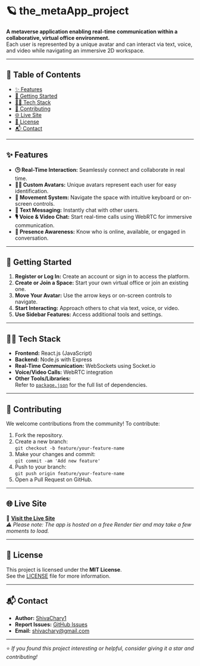 # 🪐 the_metaApp_project

**A metaverse application enabling real-time communication within a collaborative, virtual office environment.**  
Each user is represented by a unique avatar and can interact via text, voice, and video while navigating an immersive 2D workspace.

---

## 📌 Table of Contents

- [✨ Features](#-features)
- [🚀 Getting Started](#-getting-started)
- [🧑‍💻 Tech Stack](#-tech-stack)
- [🤝 Contributing](#-contributing)
- [🌐 Live Site](#-live-site)
- [📝 License](#-license)
- [📬 Contact](#-contact)

---

## ✨ Features

- **🕒 Real-Time Interaction:** Seamlessly connect and collaborate in real time.
- **🧍‍♂️ Custom Avatars:** Unique avatars represent each user for easy identification.
- **🧭 Movement System:** Navigate the space with intuitive keyboard or on-screen controls.
- **💬 Text Messaging:** Instantly chat with other users.
- **🎙️ Voice & Video Chat:** Start real-time calls using WebRTC for immersive communication.
- **👀 Presence Awareness:** Know who is online, available, or engaged in conversation.

---

## 🚀 Getting Started

1. **Register or Log In:** Create an account or sign in to access the platform.
2. **Create or Join a Space:** Start your own virtual office or join an existing one.
3. **Move Your Avatar:** Use the arrow keys or on-screen controls to navigate.
4. **Start Interacting:** Approach others to chat via text, voice, or video.
5. **Use Sidebar Features:** Access additional tools and settings.

---

## 🧑‍💻 Tech Stack

- **Frontend:** React.js (JavaScript)
- **Backend:** Node.js with Express
- **Real-Time Communication:** WebSockets using Socket.io
- **Voice/Video Calls:** WebRTC integration
- **Other Tools/Libraries:**  
  Refer to [`package.json`](./package.json) for the full list of dependencies.

---

## 🤝 Contributing

We welcome contributions from the community! To contribute:

1. Fork the repository.
2. Create a new branch:  
   `git checkout -b feature/your-feature-name`
3. Make your changes and commit:  
   `git commit -am 'Add new feature'`
4. Push to your branch:  
   `git push origin feature/your-feature-name`
5. Open a Pull Request on GitHub.

---

## 🌐 Live Site

🔗 **[Visit the Live Site](https://metaconnect.onrender.com)**  
_⚠️ Please note: The app is hosted on a free Render tier and may take a few moments to load._

---

## 📝 License

This project is licensed under the **MIT License**.  
See the [LICENSE](./LICENSE) file for more information.

---

## 📬 Contact

- **Author:** [ShivaChary1](https://github.com/ShivaChary1)
- **Report Issues:** [GitHub Issues](https://github.com/ShivaChary1/the_metaApp_project/issues)
- **Email:** shivachary@gmail.com

---

⭐ _If you found this project interesting or helpful, consider giving it a star and contributing!_
